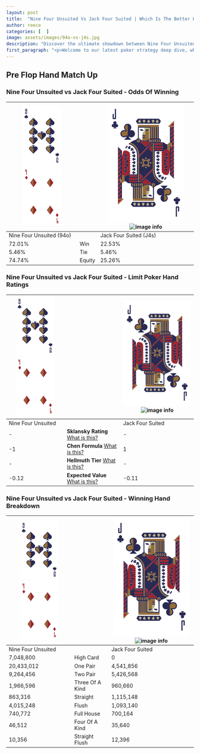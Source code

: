 ```yaml
---
layout: post
title:  "Nine Four Unsuited Vs Jack Four Suited | Which Is The Better Hand In Poker? A Complete Guide"
author: reece
categories: [  ]
image: assets/images/94o-vs-j4s.jpg
description: "Discover the ultimate showdown between Nine Four Unsuited and Jack Four Suited in poker! Uncover the odds, strategies, and scenarios where one hand triumphs over the other. Get ready to up your poker game with this thrilling analysis."
first_paragraph: "<p>Welcome to our latest poker strategy deep dive, where we're pitting two distinct hands against each other in a high-stakes showdown: Nine Four Unsuited vs Jack Four Suited.</p><p>In the dynamic world of poker, every decision counts, and knowing which hand holds the upper hand is key to your success at the table.</p><p>In this article, we'll dissect these two hands, explore the scenarios where one dominates the other, and equip you with the knowledge to make strategic choices that can tip the odds in your favor.</p><p>Get ready to unravel the intriguing dynamics of these poker hands and elevate your game to new heights.</p>"
---
```




[comment]: # (sp0)

## Pre Flop Hand Match Up

<div class="table hand-ratings" markdown="1"> 



### Nine Four Unsuited vs Jack Four Suited - Odds Of Winning


    
| ![image info](assets/images/hand1/9.png) ![image info](assets/images/hand1/4o.png) |  | ![image info](assets/images/hand2/J.png) ![image info](assets/images/hand2/4s.png) |
| -------- | -------- | -------- |
| Nine Four Unsuited (94o) |  | Jack Four Suited (J4s) |
| 72.01% | Win | 22.53% |
| 5.46% | Tie | 5.46% |
| 74.74% | Equity | 25.26% |




[comment]: # (sp1)



### Nine Four Unsuited vs Jack Four Suited - Limit Poker Hand Ratings


    
| ![image info](assets/images/hand1/9.png) ![image info](assets/images/hand1/4o.png) |  | ![image info](assets/images/hand2/J.png) ![image info](assets/images/hand2/4s.png) |
| -------- | -------- | -------- |
| Nine Four Unsuited |  | Jack Four Suited |
| - | **Sklansky Rating** [What is this?](/sklansky-rating-explained) | - |
| -1 | **Chen Formula** [What is this?](/chen-formula-explained) | 1 |
| - | **Hellmuth Tier** [What is this?](/Hellmuth-tier-explained) | - |
| -0.12 | **Expected Value** [What is this?](/expected-value-explained) | -0.11 |




[comment]: # (sp2)



### Nine Four Unsuited vs Jack Four Suited - Winning Hand Breakdown


    
| ![image info](assets/images/hand1/9.png) ![image info](assets/images/hand1/4o.png) |  | ![image info](assets/images/hand2/J.png) ![image info](assets/images/hand2/4s.png) |
| -------- | -------- | -------- |
| Nine Four Unsuited |  | Jack Four Suited |
| 7,048,800 | High Card | 0 |
| 20,433,012 | One Pair | 4,541,856 |
| 9,264,456 | Two Pair | 5,426,568 |
| 1,966,596 | Three Of A Kind | 960,660 |
| 863,316 | Straight | 1,115,148 |
| 4,015,248 | Flush | 1,093,140 |
| 740,772 | Full House | 700,164 |
| 46,512 | Four Of A Kind | 35,640 |
| 10,356 | Straight Flush | 12,396 |




[comment]: # (sp3)



</div>

[comment]: # (sp4)



[comment]: # (sp5)


